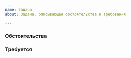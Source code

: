 ```yaml
---
name: Задача
about: Задача, описывающая обстоятельства и требования

---
```


### Обстоятельства

### Требуется

